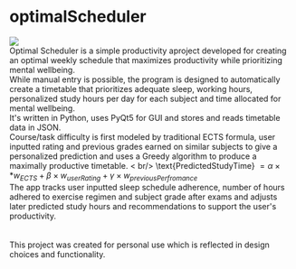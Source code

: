 # optimalScheduler
![](https://github.com/gruvian/optimalScheduler/blob/main/logo.png) <br />
Optimal Scheduler is a simple productivity aproject developed for creating an optimal weekly schedule that maximizes productivity while prioritizing mental wellbeing.<br />
While manual entry is possible, the program is designed to automatically create a timetable that prioritizes adequate sleep, working hours, personalized study hours per day for each subject 
and time allocated for mental wellbeing. <br />
It's written in Python, uses PyQt5 for GUI and stores and reads timetable data in JSON. <br /> 
Course/task difficulty is first modeled by traditional ECTS formula, user inputted rating and previous grades earned on similar subjects to give a personalized prediction and uses a Greedy algorithm to produce a maximally productive timetable. < br/>
\text{PredictedStudyTime} $= \alpha \times*w_{ECTS}+\beta \times w_{userRating} + \gamma \times w_{previousPerfromance}$
<br /> The app tracks user inputted sleep schedule adherence, number of hours adhered to exercise regimen and subject grade after exams and adjusts later predicted study hours and recommendations to support the user's productivity. <br />
<br />
<br /> This project was created for personal use which is reflected in design choices and functionality. 

